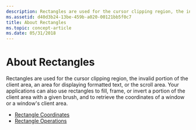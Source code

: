 ```yaml
---
description: Rectangles are used for the cursor clipping region, the invalid portion of the client area, an area for displaying formatted text, or the scroll area.
ms.assetid: d40d3b24-13be-459b-a020-00121bb5f0c7
title: About Rectangles
ms.topic: concept-article
ms.date: 05/31/2018
---
```


# About Rectangles

Rectangles are used for the cursor clipping region, the invalid portion of the client area, an area for displaying formatted text, or the scroll area. Your applications can also use rectangles to fill, frame, or invert a portion of the client area with a given brush, and to retrieve the coordinates of a window or a window's client area.

-   [Rectangle Coordinates](rectangle-coordinates.md)
-   [Rectangle Operations](rectangle-operations.md)

 

 



